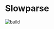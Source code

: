 # Slowparse

[![build](https://img.shields.io/github/workflow/status/wlad031/slowparse/Scala%20CI?label=CI&logo=GitHub&style=flat-square)](https://github.com/wlad031/slowparse/actions)
